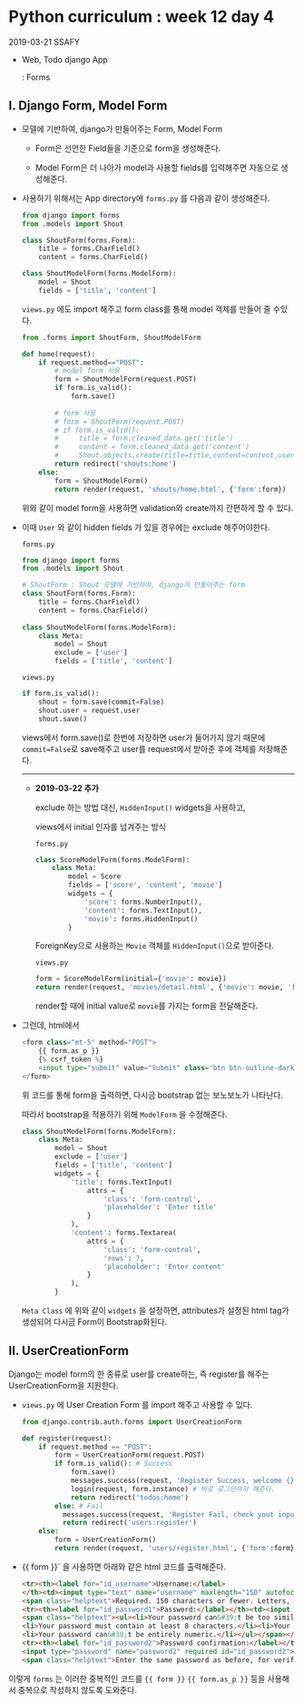 # Python curriculum : week 12 day 4

2019-03-21 SSAFY

* Web, Todo django App

  : Forms



## I. Django Form, Model Form

* 모델에 기반하여, django가 만들어주는 Form, Model Form

    * Form은 선언한 Field들을 기준으로 form을 생성해준다.

    * Model Form은 더 나아가 model과 사용할 fields를 입력해주면 자동으로 생성해준다.

        

* 사용하기 위해서는 App directory에 `forms.py` 를 다음과 같이 생성해준다.

    ```python
    from django import forms
    from .models import Shout
    
    class ShoutForm(forms.Form):
        title = forms.CharField()
        content = forms.CharField()
    
    class ShoutModelForm(forms.ModelForm):
        model = Shout
        fields = ['title', 'content']
    ```

    `views.py` 에도 import 해주고 form class를 통해 model 객체를 만들어 줄 수있다.

    ```python
    from .forms import ShoutForm, ShoutModelForm
    
    def home(request):
        if request.method=="POST":
            # model form 사용
            form = ShoutModelForm(request.POST)
            if form.is_valid():
                form.save()
            
            # form 사용    
            # form = ShoutForm(request.POST)
            # if form.is_valid():
            #     title = form.cleaned_data.get('title')
            #     content = form.cleaned_data.get('content')
            #     Shout.objects.create(title=title,content=content,user=request.user)
            return redirect('shouts:home')
        else:
            form = ShoutModelForm()
            return render(request, 'shouts/home.html', {'form':form})
    ```

    위와 같이 model form을 사용하면 validation와 create까지 간편하게 할 수 있다.



* 이때 `User` 와 같이 hidden fields 가 있을 경우에는 exclude 해주어야한다.

  `forms.py`

  ```python
  from django import forms
  from .models import Shout
  
  # ShoutForm : Shout 모델에 기반하여, django가 만들어주는 form
  class ShoutForm(forms.Form):
      title = forms.CharField()
      content = forms.CharField()
      
  class ShoutModelForm(forms.ModelForm):
      class Meta:
          model = Shout
          exclude = ['user']
          fields = ['title', 'content']
  
  ```

  `views.py`

  ```python
  if form.is_valid():
      shout = form.save(commit=False)
      shout.user = request.user
      shout.save()
  ```

  views에서 form.save()로 한번에 저장하면 user가 들어가지 않기 때문에 `commit=False`로 save해주고 user를 request에서 받아준 후에 객체를 저장해준다.

  ---

  * **2019-03-22 추가**

    exclude 하는 방법 대신, `HiddenInput()` widgets을 사용하고,

    views에서 initial 인자를 넘겨주는 방식

    `forms.py`

    ```python
    class ScoreModelForm(forms.ModelForm):
        class Meta:
            model = Score
            fields = ['score', 'content', 'movie']
            widgets = {
                'score': forms.NumberInput(),
                'content': forms.TextInput(),
                'movie': forms.HiddenInput()
            }
    ```

    ForeignKey으로 사용하는 `Movie` 객체를 `HiddenInput()`으로 받아준다.

    `views.py`

    ```python
    form = ScoreModelForm(initial={'movie': movie})
    return render(request, 'movies/detail.html', {'movie': movie, 'form': form})
    ```

    render할 때에 initial value로 `movie`를 가지는 form을 전달해준다.

  

* 그런데, html에서

  ```python
  <form class="mt-5" method="POST">
      {{ form.as_p }}
      {% csrf_token %}
      <input type="submit" value="Submit" class='btn btn-outline-dark'/>
  </form>
  ```

  위 코드를 통해 form을 출력하면, 다시금 bootstrap 없는 보노보노가 나타난다.

  따라서 bootstrap을 적용하기 위해 `ModelForm` 을 수정해준다.

  ```python
  class ShoutModelForm(forms.ModelForm):
      class Meta:
          model = Shout
          exclude = ['user']
          fields = ['title', 'content']
          widgets = {
              'title': forms.TextInput(
                  attrs = {
                      'class': 'form-control',
                      'placeholder': 'Enter title'
                  }
              ),
              'content': forms.Textarea(
                  attrs = {
                      'class': 'form-control',
                      'rows': 7,
                      'placeholder': 'Enter content'
                  }
              ),
          }
  ```

  `Meta Class` 에 위와 같이 `widgets` 을 설정하면, attributes가 설정된 html tag가 생성되어 다시금 Form이 Bootstrap화된다.

  

## II. UserCreationForm

Django는 model form의 한 종류로 user를 create하는, 즉 register를 해주는 UserCreationForm을 지원한다.

* `views.py` 에 User Creation Form 를 import 해주고 사용할 수 있다.

  ```python
  from django.contrib.auth.forms import UserCreationForm
  
  def register(request):
      if request.method == "POST":
          form = UserCreationForm(request.POST)
          if form.is_valid(): # Success
              form.save()
              messages.success(request, 'Register Success, welcome {}'.format(form.instance.username))
              login(request, form.instance) # 바로 로그인까지 해준다.
              return redirect('todos:home')
          else: # Fail
          	messages.success(request, 'Register Fail, check yout input')
          	return redirect('users:register')
      else:
          form = UserCreationForm()
          return render(request, 'users/register.html', {'form':form})
  ```



* {{ form }}` 을 사용하면 아래와 같은 html 코드를 출력해준다.

  ```html
  <tr><th><label for="id_username">Username:</label>
  </th><td><input type="text" name="username" maxlength="150" autofocus required id="id_username"><br>
  <span class="helptext">Required. 150 characters or fewer. Letters, digits and @/./+/-/_ only.</span></td></tr>
  <tr><th><label for="id_password1">Password:</label></th><td><input type="password" name="password1" required id="id_password1"><br>
  <span class="helptext"><ul><li>Your password can&#39;t be too similar to your other personal information.</li>
  <li>Your password must contain at least 8 characters.</li><li>Your password can&#39;t be a commonly used password.</li>
  <li>Your password can&#39;t be entirely numeric.</li></ul></span></td></tr>
  <tr><th><label for="id_password2">Password confirmation:</label></th><td>
  <input type="password" name="password2" required id="id_password2"><br>
  <span class="helptext">Enter the same password as before, for verification.</span></td></tr>
  ```

  

이렇게 `forms` 는 이러한 중복적인 코드를 `{{ form }}` `{{ form.as_p }}` 등을 사용해서 중복으로 작성하지 않도록 도와준다.